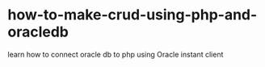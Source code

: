 # how-to-make-crud-using-php-and-oracledb
learn how to connect oracle db to php using Oracle instant client
